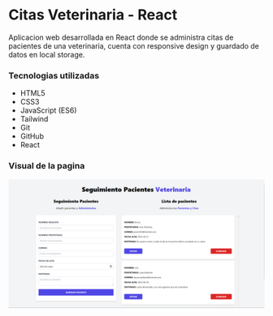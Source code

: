 # Citas Veterinaria - React

Aplicacion web desarrollada en React donde se administra citas de pacientes de una veterinaria, cuenta con responsive design y guardado de datos en local storage.

### Tecnologias utilizadas
- HTML5
- CSS3
- JavaScript (ES6)
- Tailwind
- Git
- GitHub
- React

### Visual de la pagina
![](https://github.com/EliseoEstrada/Citas-React/blob/master/public/citas-react01.png)
